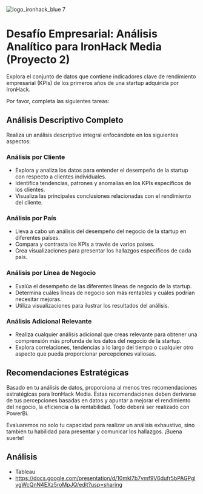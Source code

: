 ![logo_ironhack_blue 7](https://user-images.githubusercontent.com/23629340/40541063-a07a0a8a-601a-11e8-91b5-2f13e4e6b441.png)

# Desafío Empresarial: Análisis Analítico para IronHack Media (Proyecto 2)

Explora el conjunto de datos que contiene indicadores clave de rendimiento empresarial (KPIs) de los primeros años de una startup adquirida por IronHack.

Por favor, completa las siguientes tareas:

## Análisis Descriptivo Completo

Realiza un análisis descriptivo integral enfocándote en los siguientes aspectos:

### Análisis por Cliente

- Explora y analiza los datos para entender el desempeño de la startup con respecto a clientes individuales.
- Identifica tendencias, patrones y anomalías en los KPIs específicos de los clientes.
- Visualiza las principales conclusiones relacionadas con el rendimiento del cliente.

### Análisis por País

- Lleva a cabo un análisis del desempeño del negocio de la startup en diferentes países.
- Compara y contrasta los KPIs a través de varios países.
- Crea visualizaciones para presentar los hallazgos específicos de cada país.

### Análisis por Línea de Negocio

- Evalúa el desempeño de las diferentes líneas de negocio de la startup.
- Determina cuáles líneas de negocio son más rentables y cuáles podrían necesitar mejoras.
- Utiliza visualizaciones para ilustrar los resultados del análisis.

### Análisis Adicional Relevante

- Realiza cualquier análisis adicional que creas relevante para obtener una comprensión más profunda de los datos del negocio de la startup.
- Explora correlaciones, tendencias a lo largo del tiempo o cualquier otro aspecto que pueda proporcionar percepciones valiosas.

## Recomendaciones Estratégicas

Basado en tu análisis de datos, proporciona al menos tres recomendaciones estratégicas para IronHack Media. Estas recomendaciones deben derivarse de tus percepciones basadas en datos y apuntar a mejorar el rendimiento del negocio, la eficiencia o la rentabilidad. Todo deberá ser realizado con PowerBi.

Evaluaremos no solo tu capacidad para realizar un análisis exhaustivo, sino también tu habilidad para presentar y comunicar los hallazgos. ¡Buena suerte!

## Análisis

- Tableau 
- https://docs.google.com/presentation/d/10mkl7b7vmf9V6dufr5bPAGPglvgWcQnN4EXz5roMpJQ/edit?usp=sharing 
